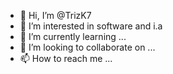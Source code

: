 - 👋 Hi, I’m @TrizK7
- 👀 I’m interested in software and i.a
- 🌱 I’m currently learning ...
- 💞️ I’m looking to collaborate on ...
- 📫 How to reach me ...

<!---
TrizK7/TrizK7 is a ✨ special ✨ repository because its `README.md` (this file) appears on your GitHub profile.
You can click the Preview link to take a look at your changes.
--->
